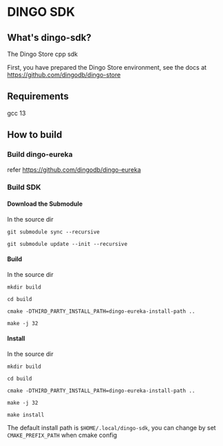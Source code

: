 # DINGO SDK

## What's dingo-sdk?
The Dingo Store cpp sdk

First, you have prepared the Dingo Store environment, see the docs at https://github.com/dingodb/dingo-store

## Requirements

gcc 13

## How to build 

### Build dingo-eureka

refer https://github.com/dingodb/dingo-eureka

### Build SDK

#### Download the Submodule

In the source dir

```shell
git submodule sync --recursive

git submodule update --init --recursive
```

#### Build
In the source dir

```shell
mkdir build 

cd build

cmake -DTHIRD_PARTY_INSTALL_PATH=dingo-eureka-install-path ..

make -j 32
```

#### Install
In the source dir

```shell
mkdir build 

cd build

cmake -DTHIRD_PARTY_INSTALL_PATH=dingo-eureka-install-path ..

make -j 32

make install
```

The default install path is `$HOME/.local/dingo-sdk`, you can change by set `CMAKE_PREFIX_PATH` when cmake config

